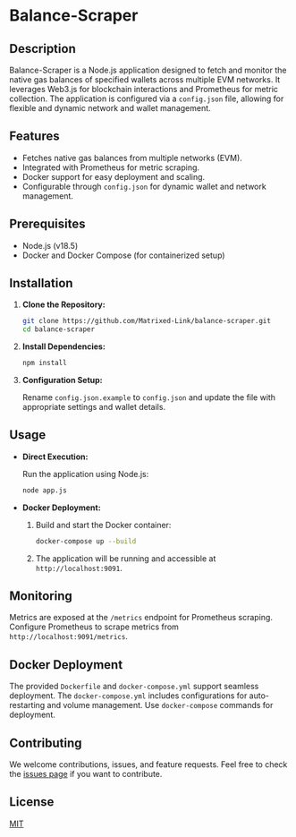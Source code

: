 
# Balance-Scraper

## Description

Balance-Scraper is a Node.js application designed to fetch and monitor the native gas balances of specified wallets across multiple EVM networks. It leverages Web3.js for blockchain interactions and Prometheus for metric collection. The application is configured via a `config.json` file, allowing for flexible and dynamic network and wallet management.

## Features

- Fetches native gas balances from multiple networks (EVM).
- Integrated with Prometheus for metric scraping.
- Docker support for easy deployment and scaling.
- Configurable through `config.json` for dynamic wallet and network management.

## Prerequisites

- Node.js (v18.5)
- Docker and Docker Compose (for containerized setup)

## Installation

1. **Clone the Repository:**

   ```bash
   git clone https://github.com/Matrixed-Link/balance-scraper.git
   cd balance-scraper
   ```

2. **Install Dependencies:**

   ```bash
   npm install
   ```

3. **Configuration Setup:**

   Rename `config.json.example` to `config.json` and update the file with appropriate settings and wallet details.

## Usage

- **Direct Execution:**

  Run the application using Node.js:

  ```bash
  node app.js
  ```

- **Docker Deployment:**

  1. Build and start the Docker container:

     ```bash
     docker-compose up --build
     ```

  2. The application will be running and accessible at `http://localhost:9091`.

## Monitoring

Metrics are exposed at the `/metrics` endpoint for Prometheus scraping. Configure Prometheus to scrape metrics from `http://localhost:9091/metrics`.

## Docker Deployment

The provided `Dockerfile` and `docker-compose.yml` support seamless deployment. The `docker-compose.yml` includes configurations for auto-restarting and volume management. Use `docker-compose` commands for deployment.

## Contributing

We welcome contributions, issues, and feature requests. Feel free to check the [issues page](https://github.com/Matrixed-Link/balance-scraper/issues) if you want to contribute.

## License

[MIT](LICENSE)
